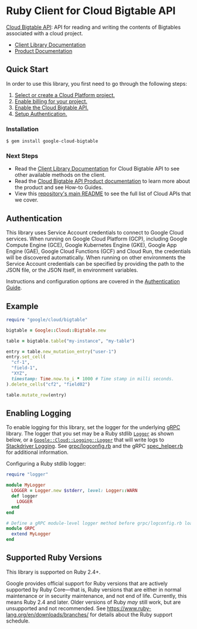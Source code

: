 # Ruby Client for Cloud Bigtable API

[Cloud Bigtable API][Product Documentation]:
API for reading and writing the contents of Bigtables associated with a
cloud project.
- [Client Library Documentation][]
- [Product Documentation][]

## Quick Start
In order to use this library, you first need to go through the following
steps:

1. [Select or create a Cloud Platform project.](https://console.cloud.google.com/project)
2. [Enable billing for your project.](https://cloud.google.com/billing/docs/how-to/modify-project#enable_billing_for_a_project)
3. [Enable the Cloud Bigtable API.](https://console.cloud.google.com/apis/library/bigtable.googleapis.com)
4. [Setup Authentication.](https://googleapis.dev/ruby/google-cloud-bigtable/latest/file.AUTHENTICATION.html)

### Installation
```
$ gem install google-cloud-bigtable
```

### Next Steps
- Read the [Client Library Documentation][] for Cloud Bigtable API
  to see other available methods on the client.
- Read the [Cloud Bigtable API Product documentation][Product Documentation]
  to learn more about the product and see How-to Guides.
- View this [repository's main README](https://github.com/googleapis/google-cloud-ruby/blob/master/README.md)
  to see the full list of Cloud APIs that we cover.

## Authentication

This library uses Service Account credentials to connect to Google Cloud services. When running on Google Cloud Platform (GCP), including Google Compute Engine (GCE), Google Kubernetes Engine (GKE), Google App Engine (GAE), Google Cloud Functions (GCF) and Cloud Run, the credentials will be discovered automatically. When running on other environments the Service Account credentials can be specified by providing the path to the JSON file, or the JSON itself, in environment variables.

Instructions and configuration options are covered in the [Authentication Guide](https://googleapis.dev/ruby/google-cloud-bigtable/latest/file.AUTHENTICATION.html).

## Example

```ruby
require "google/cloud/bigtable"

bigtable = Google::Cloud::Bigtable.new

table = bigtable.table("my-instance", "my-table")

entry = table.new_mutation_entry("user-1")
entry.set_cell(
  "cf-1",
  "field-1",
  "XYZ",
  timestamp: Time.now.to_i * 1000 # Time stamp in milli seconds.
).delete_cells("cf2", "field02")

table.mutate_row(entry)
```

## Enabling Logging

To enable logging for this library, set the logger for the underlying [gRPC](https://github.com/grpc/grpc/tree/master/src/ruby) library. The logger that you set may be a Ruby stdlib [`Logger`](https://ruby-doc.org/stdlib-2.5.0/libdoc/logger/rdoc/Logger.html) as shown below, or a [`Google::Cloud::Logging::Logger`](https://googleapis.dev/ruby/google-cloud-logging/latest) that will write logs to [Stackdriver Logging](https://cloud.google.com/logging/). See [grpc/logconfig.rb](https://github.com/grpc/grpc/blob/master/src/ruby/lib/grpc/logconfig.rb) and the gRPC [spec_helper.rb](https://github.com/grpc/grpc/blob/master/src/ruby/spec/spec_helper.rb) for additional information.

Configuring a Ruby stdlib logger:

```ruby
require "logger"

module MyLogger
  LOGGER = Logger.new $stderr, level: Logger::WARN
  def logger
    LOGGER
  end
end

# Define a gRPC module-level logger method before grpc/logconfig.rb loads.
module GRPC
  extend MyLogger
end
```

## Supported Ruby Versions

This library is supported on Ruby 2.4+.

Google provides official support for Ruby versions that are actively supported
by Ruby Core—that is, Ruby versions that are either in normal maintenance or
in security maintenance, and not end of life. Currently, this means Ruby 2.4
and later. Older versions of Ruby _may_ still work, but are unsupported and not
recommended. See https://www.ruby-lang.org/en/downloads/branches/ for details
about the Ruby support schedule.

[Client Library Documentation]: https://googleapis.dev/ruby/google-cloud-bigtable/latest
[Product Documentation]: https://cloud.google.com/bigtable
